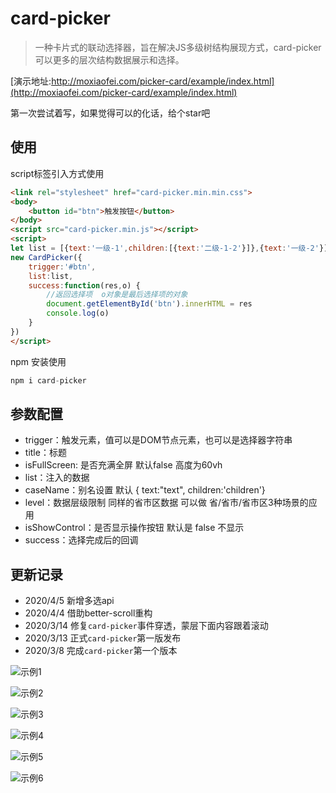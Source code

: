 # card-picker

> 一种卡片式的联动选择器，旨在解决JS多级树结构展现方式，card-picker可以更多的层次结构数据展示和选择。

[演示地址:http://moxiaofei.com/picker-card/example/index.html](http://moxiaofei.com/picker-card/example/index.html)

第一次尝试着写，如果觉得可以的化话，给个star吧

## 使用

script标签引入方式使用

```html
<link rel="stylesheet" href="card-picker.min.min.css">
<body>
    <button id="btn">触发按钮</button>	
</body>    
<script src="card-picker.min.js"></script>
<script>
let list = [{text:'一级-1',children:[{text:'二级-1-2'}]},{text:'一级-2'}]    
new CardPicker({
    trigger:'#btn',
    list:list,
    success:function(res,o) {
        //返回选择项  o对象是最后选择项的对象
        document.getElementById('btn').innerHTML = res
        console.log(o)
    }
})
</script>
```
npm 安装使用
```js
npm i card-picker
```
## 参数配置

+ trigger：触发元素，值可以是DOM节点元素，也可以是选择器字符串
+ title：标题
+ isFullScreen: 是否充满全屏 默认false 高度为60vh
+ list：注入的数据
+ caseName：别名设置  默认 { text:"text", children:'children'}
+ level：数据层级限制  同样的省市区数据 可以做 省/省市/省市区3种场景的应用
+ isShowControl：是否显示操作按钮 默认是 false 不显示
+ success：选择完成后的回调




## 更新记录
+ 2020/4/5  新增多选api
+ 2020/4/4  借助better-scroll重构
+ 2020/3/14 修复`card-picker`事件穿透，蒙层下面内容跟着滚动
+ 2020/3/13 正式`card-picker`第一版发布
+ 2020/3/8  完成`card-picker`第一个版本


![示例1](http://moxiaofei.com/card-picker/img/1.png)

![示例2](http://moxiaofei.com/card-picker/img/2.png)

![示例3](http://moxiaofei.com/card-picker/img/3.png)

![示例4](http://moxiaofei.com/card-picker/img/4.png)

![示例5](http://moxiaofei.com/card-picker/img/pro.jpg)

![示例6](http://moxiaofei.com/card-picker/img/6.jpg)
